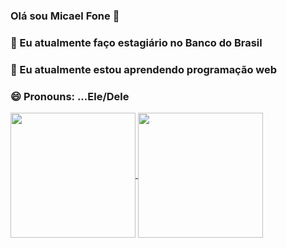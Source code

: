 ### Olá sou Micael Fone 👋



### 🔭 Eu atualmente faço estagiário no Banco do Brasil
###  🌱 Eu atualmente estou aprendendo programação web
###  😄 Pronouns: ...Ele/Dele
<a href="https://github.com/anuraghazra/github-readme-stats">
  <img height=200 align="center" src="https://github-readme-stats.vercel.app/api?username=MIcaelFone" />
</a>
<a href="https://github.com/anuraghazra/convoychat">
  <img height=200 align="center" src="https://github-readme-stats.vercel.app/api/top-langs?username=MIcaelFone&layout=compact&langs_count=8&card_width=320" />
</a>


